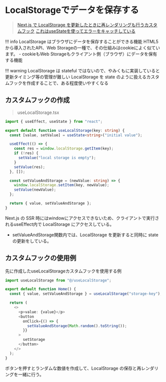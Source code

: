 

# LocalStorageでデータを保存する
>[Next.js で LocalStorage を更新したときに再レンダリングも行うカスタムフック](https://kajindowsxp.com/next-js-localstorage/)
>[これはuseStateを使ってエラーをキャッチしている](https://dev.to/collegewap/how-to-use-local-storage-in-nextjs-2l2j)

!!! info LocalStorage はブラウザにデータを保存することができる機能
    HTML5から導入されたAPI、Web Storageの一種で、その仕組みはcookieによく似ています。
    - cookieもWeb Storageもクライアント側（ブラウザ）にデータを保有する機能

!!! warning LocalStorage は stateful ではないので、やみくもに実装していると更新タイミング等の管理が難しい
    LocalStorage を state のように扱えるカスタムフックを作成することで、ある程度使いやすくなる
## カスタムフックの作成
>useLocalStorage.tsx
```typescript
import { useEffect, useState } from "react";

export default function useLocalStorage(key: string) {
  const [value, setValue] = useState<string>("initial value");

  useEffect(() => {
    const res = window.localStorage.getItem(key);
    if (!res) {
      setValue("local storage is empty");
    }
    setValue(res);
  }, []);

  const setValueAndStorage = (newValue: string) => {
    window.localStorage.setItem(key, newValue);
    setValue(newValue);
  };

  return { value, setValueAndStorage };
}
```
Next.js の SSR 時にはwindowにアクセスできないため、クライアントで実行されるuseEffect内で LocalStorage にアクセスしている。
- setValueAndStorage関数内では、LocalStorage を更新すると同時に state の更新をしている。

## カスタムフックの使用例
先に作成したuseLocalStorageカスタムフックを使用する例
```typescript
import useLocalStorage from "@/useLocalStorage";

export default function Home() {
  const { value, setValueAndStorage } = useLocalStorage("storage-key");

  return (
    <>
      <p>value: {value}</p>
      <button
        onClick={() => {
          setValueAndStorage(Math.random().toString());
        }}
      >
        setStorage
      </button>
    </>
  );
}
```

ボタンを押すとランダムな数値を作成して、LocalStorage の保存と再レンダリングを一緒に行う。